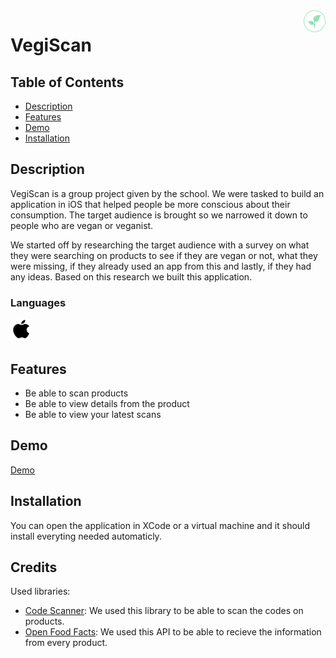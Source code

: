 <img align="right" src="../Portfolio/assets/projects/vegiscan-logo.png" width="35" />

# VegiScan

## Table of Contents
- [Description](#description)
- [Features](#features)
- [Demo](#demo)
- [Installation](#installation)

## Description
VegiScan is a group project given by the school. We were tasked to build an application in iOS that helped people be more conscious about their consumption. The target audience is brought so we narrowed it down to people who are vegan or veganist. 

We started off by researching the target audience with a survey on what they were searching on products to see if they are vegan or not, what they were missing, if they already used an app from this and lastly, if they had any ideas. 
Based on this research we built this application. 

### Languages

<p float="left">
    <img src="../Portfolio/assets/icons/skills/apple.svg" width="35" />
</p>

## Features
- Be able to scan products
- Be able to view details from the product
- Be able to view your latest scans

## Demo
[Demo](../Portfolio/assets/projects/vegiscan/vegiscan.mp4)

## Installation
You can open the application in XCode or a virtual machine and it should install everyting needed automaticly. 

## Credits 
Used libraries:
- [Code Scanner](https://github.com/twostraws/CodeScanner): We used this library to be able to scan the codes on products.
- [Open Food Facts](https://world.openfoodfacts.org/): We used this API to be able to recieve the information from every product. 

